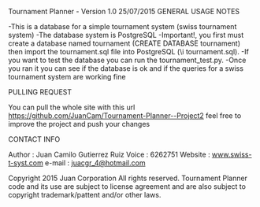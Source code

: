 Tournament Planner - Version 1.0 25/07/2015
GENERAL USAGE NOTES

-This is a database for a simple tournament system (swiss tournament system)
-The database system is PostgreSQL
-Important!, you first must create a database named tournament (CREATE DATABASE tournament) then import the tournament.sql file into PostgreSQL (\i tournament.sql).
-If you want to test the database you can run the tournament_test.py.
-Once you ran it you can see if the database is ok and if the queries for a swiss tournament system are working fine


PULLING REQUEST

You can pull the whole site with this url https://github.com/JuanCam/Tournament-Planner--Project2 feel free to improve the project and push your changes

CONTACT INFO

Author : Juan Camilo Gutierrez Ruiz
Voice : 6262751
Website : www.swiss-t-syst.com
e-mail : juacgr_4@hotmail.com

Copyright 2015 Juan Corporation All rights reserved. Tournament Planner code and its use are subject to license agreement and are also subject to copyright trademark/pattent and/or other laws.
